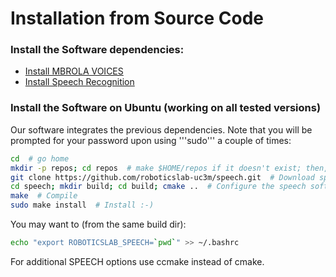 # Installation from Source Code

### Install the Software dependencies:

- [Install MBROLA VOICES](https://github.com/roboticslab-uc3m/installation-guides/blob/develop/install-mbrola.md)
- [Install Speech Recognition](https://github.com/roboticslab-uc3m/installation-guides/blob/develop/install-speech-recognition.md)

### Install the Software on Ubuntu (working on all tested versions)

Our software integrates the previous dependencies. Note that you will be prompted for your password upon using '''sudo''' a couple of times:

```bash
cd  # go home
mkdir -p repos; cd repos  # make $HOME/repos if it doesn't exist; then, enter it
git clone https://github.com/roboticslab-uc3m/speech.git  # Download speech software from the repository
cd speech; mkdir build; cd build; cmake ..  # Configure the speech software
make  # Compile
sudo make install  # Install :-)
```

You may want to (from the same build dir):
```bash
echo "export ROBOTICSLAB_SPEECH=`pwd`" >> ~/.bashrc
```

For additional SPEECH options use ccmake instead of cmake.
